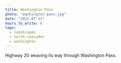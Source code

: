 ```yaml
---
title: Washington Pass
photo: "washington-pass.jpg"
date: "2012-07-13"
hours_to_write: 0
tags:
  - landscapes
  - north-cascades
  - washington
---
```


Highway 20 weaving its way through Washington Pass.
